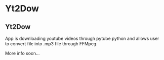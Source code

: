 # Yt2Dow

<h2>Yt2Dow</h2>
<p>App is downloading youtube videos through pytube python and allows user to convert file into .mp3 file through FFMpeg</p>
<p>More info soon...</p>
